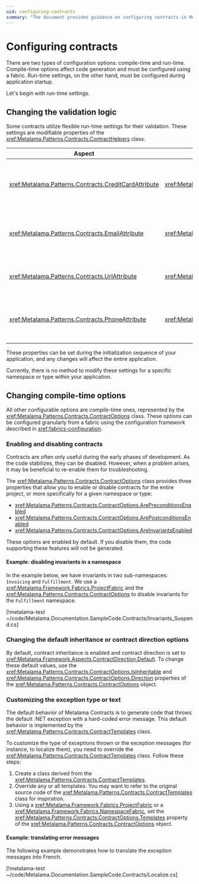 ```yaml
---
uid: configuring-contracts
summary: "The document provides guidance on configuring contracts in Metalama, covering both compile-time and run-time settings. It explains how to change validation logic, enable/disable contracts, customize inheritance or contract direction, and customize exception types or messages."
---
```


# Configuring contracts

There are two types of configuration options: compile-time and run-time. Compile-time options affect code generation and must be configured using a fabric. Run-time settings, on the other hand, must be configured during application startup.

Let's begin with run-time settings.

## Changing the validation logic

Some contracts utilize flexible run-time settings for their validation. These settings are modifiable properties of the <xref:Metalama.Patterns.Contracts.ContractHelpers> class.

| Aspect | Property | Description |
|-----|----|-----|
| <xref:Metalama.Patterns.Contracts.CreditCardAttribute> | <xref:Metalama.Patterns.Contracts.ContractHelpers.IsValidCreditCardNumber> | The `Func<string?, bool>` validates the string as a credit card number. |
| <xref:Metalama.Patterns.Contracts.EmailAttribute>  | <xref:Metalama.Patterns.Contracts.ContractHelpers.EmailRegex> | A regular expression validates the string as an email address. |
| <xref:Metalama.Patterns.Contracts.UrlAttribute>  | <xref:Metalama.Patterns.Contracts.ContractHelpers.UrlRegex> | A regular expression validates the string as a URL. |
| <xref:Metalama.Patterns.Contracts.PhoneAttribute>  | <xref:Metalama.Patterns.Contracts.ContractHelpers.PhoneRegex> | A regular expression validates the string as a phone number. |

These properties can be set during the initialization sequence of your application, and any changes will affect the entire application.

Currently, there is no method to modify these settings for a specific namespace or type within your application.

## Changing compile-time options

All other configurable options are compile-time ones, represented by the <xref:Metalama.Patterns.Contracts.ContractOptions> class. These options can be configured granularly from a fabric using the configuration framework described in <xref:fabrics-configuration>.

### Enabling and disabling contracts

Contracts are often only useful during the early phases of development. As the code stabilizes, they can be disabled. However, when a problem arises, it may be beneficial to re-enable them for troubleshooting.

The <xref:Metalama.Patterns.Contracts.ContractOptions> class provides three properties that allow you to enable or disable contracts for the entire project, or more specifically for a given namespace or type:
* <xref:Metalama.Patterns.Contracts.ContractOptions.ArePreconditionsEnabled>
* <xref:Metalama.Patterns.Contracts.ContractOptions.ArePostconditionsEnabled>
* <xref:Metalama.Patterns.Contracts.ContractOptions.AreInvariantsEnabled>

These options are enabled by default. If you disable them, the code supporting these features will not be generated.

#### Example: disabling invariants in a namespace

In the example below, we have invariants in two sub-namespaces: `Invoicing` and `Fulfillment`. We use a <xref:Metalama.Framework.Fabrics.ProjectFabric> and the <xref:Metalama.Patterns.Contracts.ContractOptions> to disable invariants for the `Fulfillment` namespace.

[!metalama-test ~/code/Metalama.Documentation.SampleCode.Contracts/Invariants_Suspend.cs]

### Changing the default inheritance or contract direction options

By default, contract inheritance is enabled and contract direction is set to <xref:Metalama.Framework.Aspects.ContractDirection.Default>. To change these default values, use the <xref:Metalama.Patterns.Contracts.ContractOptions.IsInheritable> and <xref:Metalama.Patterns.Contracts.ContractOptions.Direction> properties of the <xref:Metalama.Patterns.Contracts.ContractOptions> object.

### Customizing the exception type or text

The default behavior of Metalama Contracts is to generate code that throws the default .NET exception with a hard-coded error message. This default behavior is implemented by the <xref:Metalama.Patterns.Contracts.ContractTemplates> class.

To customize the type of exceptions thrown or the exception messages (for instance, to localize them), you need to override the <xref:Metalama.Patterns.Contracts.ContractTemplates> class. Follow these steps:

1. Create a class derived from the <xref:Metalama.Patterns.Contracts.ContractTemplates>.
2. Override any or all templates. You may want to refer to the original source code of the <xref:Metalama.Patterns.Contracts.ContractTemplates> class for inspiration.
3. Using a <xref:Metalama.Framework.Fabrics.ProjectFabric> or a <xref:Metalama.Framework.Fabrics.NamespaceFabric>, set the <xref:Metalama.Patterns.Contracts.ContractOptions.Templates> property of the <xref:Metalama.Patterns.Contracts.ContractOptions> object.

#### Example: translating error messages

The following example demonstrates how to translate the exception messages into French.

[!metalama-test ~/code/Metalama.Documentation.SampleCode.Contracts/Localize.cs]


